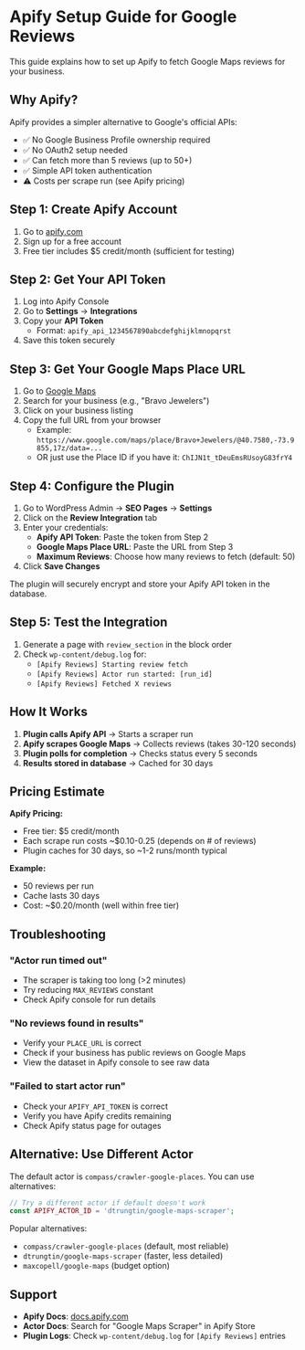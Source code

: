 # Apify Setup Guide for Google Reviews

This guide explains how to set up Apify to fetch Google Maps reviews for your business.

## Why Apify?

Apify provides a simpler alternative to Google's official APIs:
- ✅ No Google Business Profile ownership required
- ✅ No OAuth2 setup needed
- ✅ Can fetch more than 5 reviews (up to 50+)
- ✅ Simple API token authentication
- ⚠️ Costs per scrape run (see Apify pricing)

## Step 1: Create Apify Account

1. Go to [apify.com](https://apify.com)
2. Sign up for a free account
3. Free tier includes $5 credit/month (sufficient for testing)

## Step 2: Get Your API Token

1. Log into Apify Console
2. Go to **Settings** → **Integrations**
3. Copy your **API Token**
   - Format: `apify_api_1234567890abcdefghijklmnopqrst`
4. Save this token securely

## Step 3: Get Your Google Maps Place URL

1. Go to [Google Maps](https://maps.google.com)
2. Search for your business (e.g., "Bravo Jewelers")
3. Click on your business listing
4. Copy the full URL from your browser
   - Example: `https://www.google.com/maps/place/Bravo+Jewelers/@40.7580,-73.9855,17z/data=...`
   - OR just use the Place ID if you have it: `ChIJN1t_tDeuEmsRUsoyG83frY4`

## Step 4: Configure the Plugin

1. Go to WordPress Admin → **SEO Pages** → **Settings**
2. Click on the **Review Integration** tab
3. Enter your credentials:
   - **Apify API Token**: Paste the token from Step 2
   - **Google Maps Place URL**: Paste the URL from Step 3
   - **Maximum Reviews**: Choose how many reviews to fetch (default: 50)
4. Click **Save Changes**

The plugin will securely encrypt and store your Apify API token in the database.

## Step 5: Test the Integration

1. Generate a page with `review_section` in the block order
2. Check `wp-content/debug.log` for:
   - `[Apify Reviews] Starting review fetch`
   - `[Apify Reviews] Actor run started: [run_id]`
   - `[Apify Reviews] Fetched X reviews`

## How It Works

1. **Plugin calls Apify API** → Starts a scraper run
2. **Apify scrapes Google Maps** → Collects reviews (takes 30-120 seconds)
3. **Plugin polls for completion** → Checks status every 5 seconds
4. **Results stored in database** → Cached for 30 days

## Pricing Estimate

**Apify Pricing:**
- Free tier: $5 credit/month
- Each scrape run costs ~$0.10-0.25 (depends on # of reviews)
- Plugin caches for 30 days, so ~1-2 runs/month typical

**Example:**
- 50 reviews per run
- Cache lasts 30 days
- Cost: ~$0.20/month (well within free tier)

## Troubleshooting

### "Actor run timed out"
- The scraper is taking too long (>2 minutes)
- Try reducing `MAX_REVIEWS` constant
- Check Apify console for run details

### "No reviews found in results"
- Verify your `PLACE_URL` is correct
- Check if your business has public reviews on Google Maps
- View the dataset in Apify console to see raw data

### "Failed to start actor run"
- Check your `APIFY_API_TOKEN` is correct
- Verify you have Apify credits remaining
- Check Apify status page for outages

## Alternative: Use Different Actor

The default actor is `compass/crawler-google-places`. You can use alternatives:

```php
// Try a different actor if default doesn't work
const APIFY_ACTOR_ID = 'dtrungtin/google-maps-scraper';
```

Popular alternatives:
- `compass/crawler-google-places` (default, most reliable)
- `dtrungtin/google-maps-scraper` (faster, less detailed)
- `maxcopell/google-maps` (budget option)

## Support

- **Apify Docs**: [docs.apify.com](https://docs.apify.com)
- **Actor Docs**: Search for "Google Maps Scraper" in Apify Store
- **Plugin Logs**: Check `wp-content/debug.log` for `[Apify Reviews]` entries
